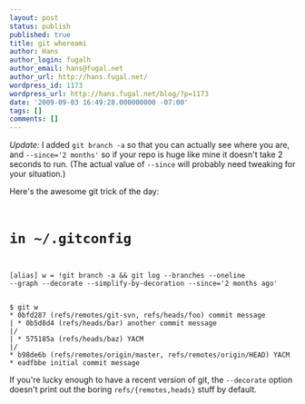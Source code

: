 ```yaml
---
layout: post
status: publish
published: true
title: git whereami
author: Hans
author_login: fugalh
author_email: hans@fugal.net
author_url: http://hans.fugal.net/
wordpress_id: 1173
wordpress_url: http://hans.fugal.net/blog/?p=1173
date: '2009-09-03 16:49:28.000000000 -07:00'
tags: []
comments: []
---
```

<em>Update:</em> I added <code>git branch -a</code> so that you can actually see where you are, and <code>--since='2 months'</code> so if your repo is huge like mine it doesn't take 2 seconds to run. (The actual value of <code>--since</code> will probably need tweaking for your situation.)

Here's the awesome git trick of the day:
<code>
# in ~/.gitconfig
[alias]
    w = !git branch -a && git log --branches --oneline --graph --decorate --simplify-by-decoration --since='2 months ago'
</code>

<code>
$ git w
* 0bfd287 (refs/remotes/git-svn, refs/heads/foo) commit message 
| * 0b5d8d4 (refs/heads/bar) another commit message
|/  
| * 575185a (refs/heads/baz) YACM
|/  
* b98de6b (refs/remotes/origin/master, refs/remotes/origin/HEAD) YACM
* eadfbbe initial commit message
</code>

If you're lucky enough to have a recent version of git, the <code>--decorate</code> option doesn't print out the boring <code>refs/{remotes,heads}</code> stuff by default.
